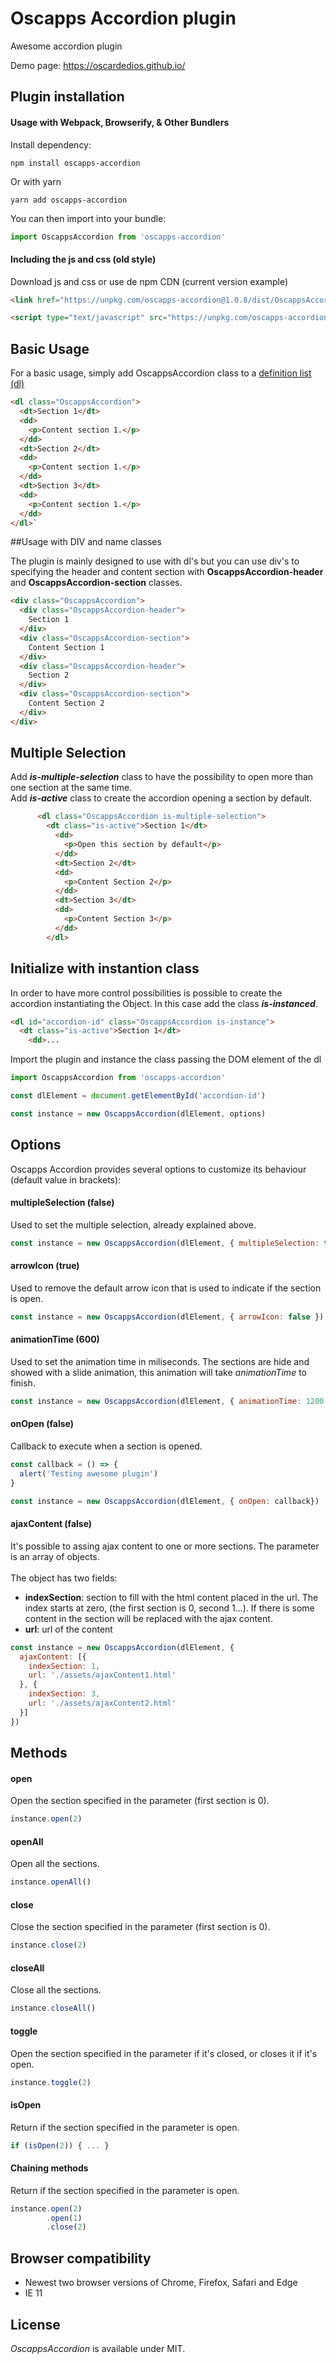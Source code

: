 # Oscapps Accordion plugin

Awesome accordion plugin

Demo page: https://oscardedios.github.io/

## Plugin installation

#### Usage with Webpack, Browserify, & Other Bundlers

Install dependency:

`npm install oscapps-accordion`

Or with yarn

`yarn add oscapps-accordion`

You can then import into your bundle:

```javascript
import OscappsAccordion from 'oscapps-accordion'
```

#### Including the js and css (old style)

Download js and css or use de npm CDN (current version example)

```html
<link href="https://unpkg.com/oscapps-accordion@1.0.8/dist/OscappsAccordion.min.css" rel="stylesheet">

<script type="text/javascript" src="https://unpkg.com/oscapps-accordion@1.0.8/dist/OscappsAccordion.min.js"></script>

```

## Basic Usage

For a basic usage, simply add OscappsAccordion class to a [definition list (dl)](https://developer.mozilla.org/en-US/docs/Web/HTML/Element/dl)

```html
<dl class="OscappsAccordion">
  <dt>Section 1</dt>
  <dd>
    <p>Content section 1.</p>
  </dd>
  <dt>Section 2</dt>
  <dd>
    <p>Content section 1.</p>
  </dd>
  <dt>Section 3</dt>
  <dd>
    <p>Content section 1.</p>
  </dd>
</dl>`
```

##Usage with DIV and name classes

The plugin is mainly designed to use with dl's but you can use div's to specifying the header and content section with **OscappsAccordion-header** and **OscappsAccordion-section** classes.

```html
<div class="OscappsAccordion">
  <div class="OscappsAccordion-header">
    Section 1
  </div>
  <div class="OscappsAccordion-section">
    Content Section 1
  </div>
  <div class="OscappsAccordion-header">
    Section 2
  </div>
  <div class="OscappsAccordion-section">
    Content Section 2
  </div>
</div>
```
## Multiple Selection

<p>Add <b><i>is-multiple-selection</i></b> class to have the possibility to open more than one section at the same time.<br>
Add <b><i>is-active</i></b> class to create the accordion opening a section by default.</p>

```html
      <dl class="OscappsAccordion is-multiple-selection">
        <dt class="is-active">Section 1</dt>
          <dd>
            <p>Open this section by default</p>
          </dd>
          <dt>Section 2</dt>
          <dd>
            <p>Content Section 2</p>
          </dd>
          <dt>Section 3</dt>
          <dd>
            <p>Content Section 3</p>
          </dd>
        </dl>
```

## Initialize with instantion class

<p>In order to have more control possibilities is possible to create the accordion instantiating the Object. In this case add the class
<b><i>is-instanced</i></b>.</p>

```html
<dl id="accordion-id" class="OscappsAccordion is-instance">
  <dt class="is-active">Section 1</dt>
    <dd>...

```


Import the plugin and instance the class passing the DOM element of the dl

```javascript
import OscappsAccordion from 'oscapps-accordion'

const dlElement = document.getElementById('accordion-id')

const instance = new OscappsAccordion(dlElement, options)
```

## Options

Oscapps Accordion provides several options to customize its behaviour (default value in brackets):

#### multipleSelection (false)

Used to set the multiple selection, already explained above.

```javascript
const instance = new OscappsAccordion(dlElement, { multipleSelection: true })
```

#### arrowIcon (true)

Used to remove the default arrow icon that is used to indicate if the section is open.

```javascript
const instance = new OscappsAccordion(dlElement, { arrowIcon: false })
```

#### animationTime (600)

Used to set the animation time in miliseconds. The sections are hide and showed with a slide animation, this animation will
take <i>animationTime</i> to finish.

```javascript
const instance = new OscappsAccordion(dlElement, { animationTime: 1200 })
```

#### onOpen (false)

Callback to execute when a section is opened.

```javascript
const callback = () => {
  alert('Testing awesome plugin')
}

const instance = new OscappsAccordion(dlElement, { onOpen: callback})
```

#### ajaxContent (false)

It's possible to assing ajax content to one or more sections. The parameter is an array of objects.<br><br>
The object has two fields:
<ul>
  <li><b>indexSection</b>: section to fill with the html content placed in the url. The index starts at zero, (the
    first section is 0, second 1...). If there is some content in the section will be replaced with the ajax content.</li>
  <li><b>url</b>: url of the content</li>
</ul>

```javascript
const instance = new OscappsAccordion(dlElement, {
  ajaxContent: [{
    indexSection: 1,
    url: './assets/ajaxContent1.html'
  }, {
    indexSection: 3,
    url: './assets/ajaxContent2.html'
  }]
})
```


## Methods

#### open

Open the section specified in the parameter (first section is 0).

```javascript
instance.open(2)
```

#### openAll

 Open all the sections.

```javascript
instance.openAll()
```

#### close

Close the section specified in the parameter (first section is 0).

```javascript
instance.close(2)
```

#### closeAll

Close all the sections.

```javascript
instance.closeAll()
```

#### toggle

Open the section specified in the parameter if it's closed, or closes it if it's open.

```javascript
instance.toggle(2)
```

#### isOpen

Return if the section specified in the parameter is open.

```javascript
if (isOpen(2)) { ... }
```

#### Chaining methods

Return if the section specified in the parameter is open.

```javascript
instance.open(2)
        .open(1)
        .close(2)
```



## Browser compatibility

* Newest two browser versions of Chrome, Firefox, Safari and Edge
* IE 11


## License

_OscappsAccordion_ is available under MIT.


